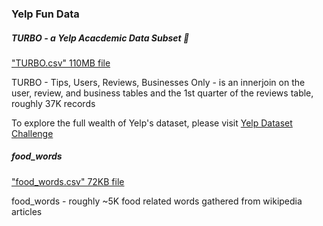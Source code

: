 ### Yelp Fun Data 

##### TURBO - a Yelp Acacdemic Data Subset :poultry_leg:

["TURBO.csv" 110MB file](https://github.com/kevin11h/YelpFunData/blob/master/TURBO.csv.zip?raw=true)

TURBO - Tips, Users, Reviews, Businesses Only - is an innerjoin on the user, review, and business tables and the 1st quarter of the reviews table, roughly 37K records

To explore the full wealth of Yelp's dataset, please visit
[Yelp Dataset Challenge](http://yelp.com/dataset_challenge)

##### food_words

["food_words.csv" 72KB file](https://github.com/kevin11h/YelpFunData/blob/master/food_words.csv)

food_words - roughly ~5K food related words gathered from wikipedia articles












